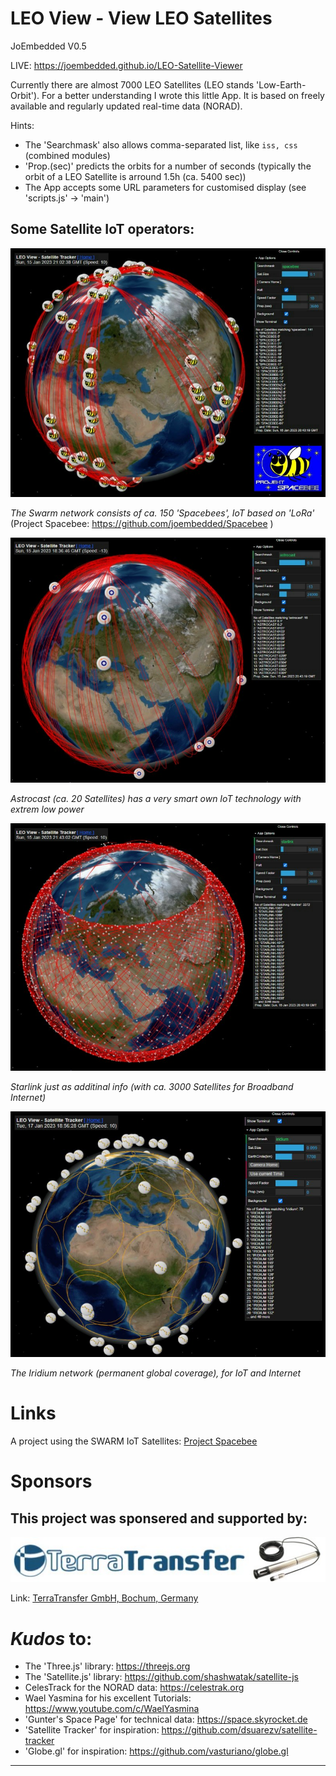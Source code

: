 # LEO View - View LEO Satellites

JoEmbedded V0.5

LIVE: https://joembedded.github.io/LEO-Satellite-Viewer

Currently there are almost 7000 LEO Satellites (LEO stands 'Low-Earth-Orbit').
For a better understanding I wrote this little App. It is based on freely available and regularly updated real-time data (NORAD). 

Hints: 
- The 'Searchmask' also allows comma-separated list, like ```iss, css``` (combined modules)
- 'Prop.(sec)' predicts the orbits for a number of seconds (typically the orbit of a LEO Satellite is arround 1.5h (ca. 5400 sec))
- The App accepts some URL parameters for customised display (see 'scripts.js' -> 'main')


## Some Satellite IoT operators:

![The Spacebees from Swarm](./docu/spacebee.jpg)

_The Swarm network consists of ca. 150 'Spacebees', IoT based on 'LoRa'_
<br>(Project Spacebee: https://github.com/joembedded/Spacebee )

![Astrocast](./docu/astrocast.jpg)

_Astrocast (ca. 20 Satellites) has a very smart own IoT technology with extrem low power_

![Starlink](./docu/starlink.jpg)

_Starlink just as additinal info (with ca. 3000 Satellites for Broadband Internet)_

![Iridium](./docu/iridium.jpg)

_The Iridium network (permanent global coverage), for IoT and Internet_

# Links
A project using the SWARM IoT Satellites: [Project Spacebee](https://github.com/joembedded/Spacebee)

# Sponsors
## This project was sponsered and supported by:

!['TERRA_TRANSFER'](./docu/sponsors/TerraTransfer.jpg "TERRA_TRANSFER")

Link: [TerraTransfer GmbH, Bochum, Germany](https://www.terratransfer.org)

# *Kudos* to:
- The 'Three.js' library: https://threejs.org
- The 'Satellite.js' library: https://github.com/shashwatak/satellite-js
- CelesTrack for the NORAD data: https://celestrak.org
- Wael Yasmina for his excellent Tutorials: https://www.youtube.com/c/WaelYasmina
- 'Gunter's Space Page' for technical data: https://space.skyrocket.de
- 'Satellite Tracker' for inspiration: https://github.com/dsuarezv/satellite-tracker
- 'Globe.gl' for inspiration: https://github.com/vasturiano/globe.gl

***